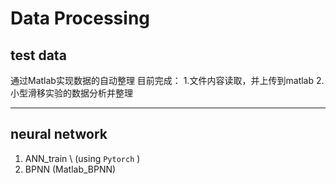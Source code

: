 # Data Processing
## test data
通过Matlab实现数据的自动整理
目前完成：
1.文件内容读取，并上传到matlab
2.小型滑移实验的数据分析并整理

---

## neural network
1. ANN_train \ (using `Pytorch` )
2. BPNN (Matlab_BPNN)
